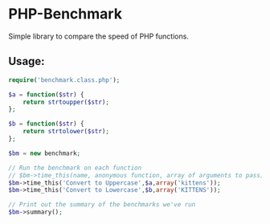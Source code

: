 PHP-Benchmark
=============

Simple library to compare the speed of PHP functions.

Usage:
------

```PHP
require('benchmark.class.php');

$a = function($str) {
	return strtoupper($str);
};

$b = function($str) {
	return strtolower($str);
};

$bm = new benchmark;

// Run the benchmark on each function
// $bm->time_this(name, anonymous function, array of arguments to pass);
$bm->time_this('Convert to Uppercase',$a,array('kittens'));
$bm->time_this('Convert to Lowercase',$b,array('KITTENS'));

// Print out the summary of the benchmarks we've run
$bm->summary();
```
